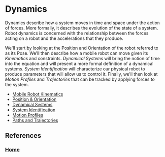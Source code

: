 # <a name="top"></a>Dynamics
Dynamics describe how a system moves in time and space under the action of forces.  More formally, it describes the evolution of the state of a system. Robot dynamics is concerned with the relationship between the forces acting on a robot and the accelerations that they produce. 

We'll start by looking at the Position and Orientation of the robot referred to as its Pose.  We'll then describe how a mobile robot can move given its *Kinematics* and constraints. *Dynamical Systems* will bring the notion of time into the equation and will present a more formal definition of a dynamical systems.  *System Identification* will characterize our physical robot to produce parameters that will allow us to control it. Finally, we'll then look at *Motion Profiles* and *Trajectories* that can be tracked by applying forces to the system.

- [Mobile Robot Kinematics](kinematics)
- [Position & Orientation](geometry)
- [Dynamical Systems](dynamicalSystems)
- [System Identification](systemId)
- [Motion Profiles](motionProfiles)
- [Paths and Trajectories](pathsTrajectories)

## References


<h3><span style="float:left">
<a href="../../index">Home</a></span>